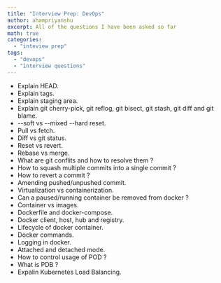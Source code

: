 ```yaml
---
title: "Interview Prep: DevOps"
author: ahampriyanshu
excerpt: All of the questions I have been asked so far
math: true
categories:
  - "inteview prep"
tags:
  - "devops"
  - "interview questions"
---
```


- Explain HEAD.
- Explain tags.
- Explain staging area.
- Explain git cherry-pick, git reflog, git bisect, git stash, git diff and git blame.
- --soft vs --mixed --hard reset.
- Pull vs fetch.
- Diff vs git status.
- Reset vs revert.
- Rebase vs merge.
- What are git conflits and how to resolve them ?
- How to squash multiple commits into a single commit ?
- How to revert a commit ?
- Amending pushed/unpushed commit.
- Virtualization vs containerization.
- Can a paused/running container be removed from docker ?
- Container vs images.
- Dockerfile and docker-compose.
- Docker client, host, hub and registry.
- Lifecycle of docker container.
- Docker commands.
- Logging in docker.
- Attached and detached mode.
- How to control usage of POD ?
- What is PDB ?
- Expalin Kubernetes Load Balancing.
